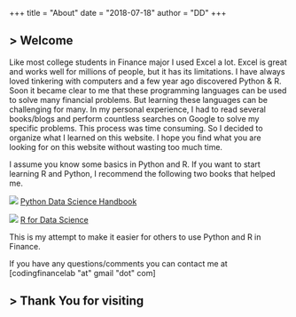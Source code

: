 +++
title = "About"
date = "2018-07-18"
author = "DD"
+++

<h2>> Welcome<span class="logo__cursor" style="width: 3px; height: 1.625rem;"></span></h2>

Like most college students in Finance major I used Excel a lot. Excel is great and works well for millions of people, but it has its limitations. I have always loved tinkering with computers and a few year ago discovered Python & R. Soon it became clear to me that these programming languages can be used to solve many financial problems. But learning these languages can be challenging for many. In my personal experience, I had to read several books/blogs and perform countless searches on Google to solve my specific problems. This process was time consuming. So I decided to organize what I learned on this website. I hope you find what you are looking for on this website without wasting too much time.

I assume you know some basics in Python and R. If you want to start learning R and Python, I recommend the following two books that helped me. 

![](https://jakevdp.github.io/PythonDataScienceHandbook/figures/PDSH-cover.png)
[Python Data Science Handbook](https://jakevdp.github.io/PythonDataScienceHandbook/)

![](https://d33wubrfki0l68.cloudfront.net/b88ef926a004b0fce72b2526b0b5c4413666a4cb/24a30/cover.png)
[R for Data Science](https://r4ds.had.co.nz/)

This is my attempt to make it easier for others to use Python and R in Finance.

If you have any questions/comments you can contact me at [codingfinancelab "at" gmail "dot" com]


<h2>> Thank You for visiting<span class="logo__cursor" style="width: 3px; height: 1.625rem;"></span></h2>